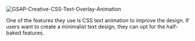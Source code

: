 ![GSAP-Creative-CSS-Text-Overlay-Animation](https://github.com/user-attachments/assets/e7d78811-830c-444e-8d03-ca5beb70396c)


One of the features they use is CSS text animation to improve the design. If users want to create a minimalist text design, they can opt for the half-baked features.
